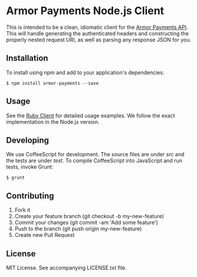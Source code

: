 # Armor Payments Node.js Client

This is intended to be a clean, idiomatic client for the [Armor Payments API](http://armorpayments.com/api/index.html). 
This will handle generating the authenticated headers and constructing the properly nested request URI, as well as parsing any response JSON for you.

## Installation

To install using npm and add to your application's dependencies:

    $ npm install armor-payments --save

## Usage

See the [Ruby Client](https://github.com/Armor-Payments/armor_payments_ruby) for detailed usage examples. We follow the exact implementation in the Node.js version.

## Developing

We use CoffeeScript for development. The source files are under *src* and the tests are under *test*. To compile CoffeeScript into JavaScript and run tests, invoke Grunt:

    $ grunt

## Contributing

1. Fork it
2. Create your feature branch (git checkout -b my-new-feature)
3. Commit your changes (git commit -am 'Add some feature')
4. Push to the branch (git push origin my-new-feature)
5. Create new Pull Request

## License

MIT License. See accompanying LICENSE.txt file.
